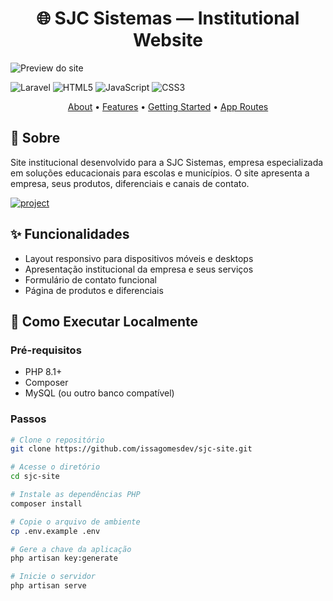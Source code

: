 [LARAVEL__BADGE]: https://img.shields.io/badge/laravel-%23FF2D20.svg?style=for-the-badge&logo=laravel&logoColor=white
[JAVASCRIPT__BADGE]: https://img.shields.io/badge/Javascript-000?style=for-the-badge&logo=javascript
[HTML5__BADGE]: https://img.shields.io/badge/html5-%23E34F26.svg?style=for-the-badge&logo=html5&logoColor=white
[CSS3__BADGE]: https://img.shields.io/badge/css3-%231572B6.svg?style=for-the-badge&logo=css3&logoColor=white
[PROJECT__BADGE]: https://img.shields.io/badge/📱Visit_this_project-000?style=for-the-badge&logo=project
[PROJECT__URL]: https://sjc.byissa.tech

<h1 align="center" style="font-weight: bold;">🌐 SJC Sistemas — Institutional Website </h1>


![Preview do site](https://sjc.byissa.tech/imagens/preview.png)

![Laravel][LARAVEL__BADGE] ![HTML5][HTML5__BADGE] ![JavaScript][JAVASCRIPT__BADGE] ![CSS3][CSS3__BADGE]

<p align="center">
    <a href="#about">About</a> •
    <a href="#features">Features</a> •
    <a href="#started">Getting Started</a> •
    <a href="#routes">App Routes</a>
</p>


<h2 id="about">📌 Sobre</h2>

<p> Site institucional desenvolvido para a SJC Sistemas, empresa especializada em soluções educacionais para escolas e municípios. O site apresenta a empresa, seus produtos, diferenciais e canais de contato. </p>

[![project][PROJECT__BADGE]][PROJECT__URL]

## ✨ Funcionalidades

- Layout responsivo para dispositivos móveis e desktops
- Apresentação institucional da empresa e seus serviços
- Formulário de contato funcional
- Página de produtos e diferenciais

## 🚀 Como Executar Localmente

### Pré-requisitos

- PHP 8.1+
- Composer
- MySQL (ou outro banco compatível)

### Passos

```bash
# Clone o repositório
git clone https://github.com/issagomesdev/sjc-site.git

# Acesse o diretório
cd sjc-site

# Instale as dependências PHP
composer install

# Copie o arquivo de ambiente
cp .env.example .env

# Gere a chave da aplicação
php artisan key:generate

# Inicie o servidor
php artisan serve

